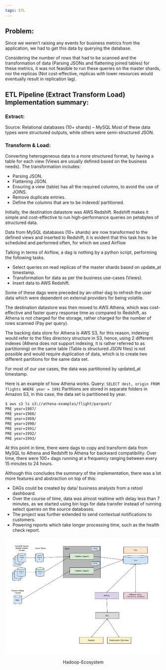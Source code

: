 ```yaml
---
tags: ETL
---
```


## Problem:

Since we weren’t raising any events for business metrics from the application, we had to get this data by querying the database.

Considering the number of rows that had to be scanned and the transformation of data (Parsing JSONs and flattening joined tables) for these metrics, it was not feasible to run these queries on the master shards, nor the replicas (Not cost-effective, replicas with lower resources would eventually result in replication lag).

## ETL Pipeline (Extract Transform Load) Implementation summary:

### Extract:

Source: Relational databases (10+ shards) – MySQL
Most of these data types were structured outputs, while others were semi-structured JSON.

### Transform & Load:

Converting heterogeneous data to a more structured format, by having a table for each view (Views are usually defined based on the business needs).
The transformation includes:

- Parsing JSON.
- Flattening JSON.
- Ensuring a view (table) has all the required columns, to avoid the use of JOINS.
- Remove duplicate entries.
- Define the columns that are to be indexed/ partitioned.

Initially, the destination datastore was AWS Redshift.
Redshift makes it simple and cost-effective to run high-performance queries on petabytes of structured data.

Data from MySQL databases (10+ shards) are now transformed to the defined views and inserted to Redshift, it is evident that this task has to be scheduled and performed often, for which we used Airflow

Talking in terms of Airflow, a dag is nothing by a python script, performing the following tasks.

- Select queries on read replicas of the master shards based on update_at timestamp.
- Transformation for data as per the business use-cases (Views).
- Insert data to AWS Redshift.

Some of these dags were preceded by an-other dag to refresh the user data which were dependent on external providers for being volatile.

The destination datastore was then moved to AWS Athena, which was cost-effective and faster query response time as compared to Redshift, as Athena is not charged for the storage, rather charged for the number of rows scanned (Pay per query).

The backing data store for Athena is AWS S3, for this reason, indexing would refer to the files directory structure in S3, hence, using 2 different indexes (Athena does not support indexing, it is rather referred to as partitioning) on the same table (Table is structured JSON files) is not possible and would require duplication of data, which is to create two different partitions for the same data set.

For most of our use cases, the data was partitioned by updated_at timestamp.

Here is an example of how Athena works.
Query: `SELECT dest, origin FROM flights WHERE year = 1991`
Partitions are stored in separate folders in Amazon S3, in this case, the data set is partitioned by year.

```
$ aws s3 ls s3://athena-examples/flight/parquet/
PRE year=1987/
PRE year=1988/
PRE year=1989/
PRE year=1990/
PRE year=1991/
PRE year=1992/
PRE year=1993/
```

At this point in time, there were dags to copy and transform data from MySQL to Athena and Redshift to Athena for backward compatibility.
Over time, there were 100+ dags running at a frequency ranging between every 15 minutes to 24 hours.

Although this concludes the summary of the implementation, there was a lot more features and abstraction on top of this:

- DAGs could be created by data/ business analysts from a retool dashboard.
- Over the course of time, data was almost realtime with delay less than 7 minutes, as we started using bin logs for data transfer instead of running select queries on the source databases.
- The project was further extended to send contextual notifications to customers.
- Powering reports which take longer processing time, such as the health check report.

<img src="../assets/posts/dwh-hadoop.png" /> 
<p style="text-align: center;">Hadoop-Ecosystem</p>